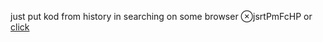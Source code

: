 just put kod from history in searching on some browser ⊗jsrtPmFcHP
or [click](https://code.mu/ru/javascript/framework/react/book/prime/functions/handlers-params/)
